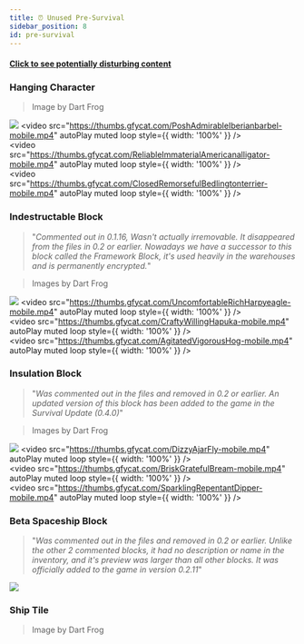 ```yaml
---
title: ⏰ Unused Pre-Survival
sidebar_position: 8
id: pre-survival
---
```


#### [Click to see potentially disturbing content](/images/pre-survival/hanging-character.png)

### Hanging Character
> Image by Dart Frog

![](/images/pre-survival/indestructable-block.png)
<video
  src="https://thumbs.gfycat.com/PoshAdmirableIberianbarbel-mobile.mp4"
  autoPlay
  muted
  loop
  style={{ width: '100%' }}
/>
<br />
<video
  src="https://thumbs.gfycat.com/ReliableImmaterialAmericanalligator-mobile.mp4"
  autoPlay
  muted
  loop
  style={{ width: '100%' }}
/>
<br />
<video
  src="https://thumbs.gfycat.com/ClosedRemorsefulBedlingtonterrier-mobile.mp4"
  autoPlay
  muted
  loop
  style={{ width: '100%' }}
/>

### Indestructable Block
> "*Commented out in 0.1.16, Wasn't actually irremovable. It disappeared from the files in 0.2 or earlier. Nowadays we have a successor to this block called the Framework Block, it's used heavily in the warehouses and is permanently encrypted.*"

> Images by Dart Frog

![](/images/pre-survival/insulation-block.png)
<video
  src="https://thumbs.gfycat.com/UncomfortableRichHarpyeagle-mobile.mp4"
  autoPlay
  muted
  loop
  style={{ width: '100%' }}
/>
<br />
<video
  src="https://thumbs.gfycat.com/CraftyWillingHapuka-mobile.mp4"
  autoPlay
  muted
  loop
  style={{ width: '100%' }}
/>
<br />
<video
  src="https://thumbs.gfycat.com/AgitatedVigorousHog-mobile.mp4"
  autoPlay
  muted
  loop
  style={{ width: '100%' }}
/>

### Insulation Block
> "*Was commented out in the files and removed in 0.2 or earlier. An updated version of this block has been added to the game in the Survival Update (0.4.0)*"

> Images by Dart Frog

![](/images/pre-survival/spaceship-block.png)
<video
  src="https://thumbs.gfycat.com/DizzyAjarFly-mobile.mp4"
  autoPlay
  muted
  loop
  style={{ width: '100%' }}
/>
<br />
<video
  src="https://thumbs.gfycat.com/BriskGratefulBream-mobile.mp4"
  autoPlay
  muted
  loop
  style={{ width: '100%' }}
/>
<br />
<video
  src="https://thumbs.gfycat.com/SparklingRepentantDipper-mobile.mp4"
  autoPlay
  muted
  loop
  style={{ width: '100%' }}
/>

### Beta Spaceship Block
> "*Was commented out in the files and removed in 0.2 or earlier. Unlike the other 2 commented blocks, it had no description or name in the inventory, and it's preview was larger than all other blocks. It was officially added to the game in version 0.2.11*"

![](/images/pre-survival/ship-tile.png)

### Ship Tile
> Image by Dart Frog